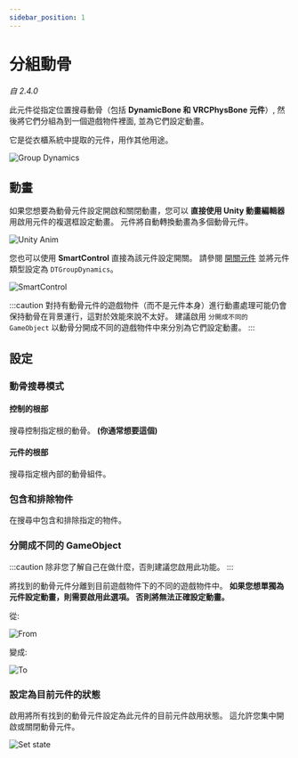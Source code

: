 ```yaml
---
sidebar_position: 1
---
```


# 分組動骨

*自 2.4.0*

此元件從指定位置搜尋動骨（包括 **DynamicBone 和 VRCPhysBone 元件**）, 然後將它們分組為到一個遊戲物件裡面, 並為它們設定動畫。

它是從衣櫃系統中提取的元件，用作其他用途。

![Group Dynamics](/img/comp-group-dyn.PNG)

## 動畫

如果您想要為動骨元件設定開啟和關閉動畫，您可以 **直接使用 Unity 動畫編輯器** 用啟用元件的複選框設定動畫。 元件將自動轉換動畫為多個動骨元件。

![Unity Anim](/img/comp-group-dyn-unity-anim.PNG)

您也可以使用 **SmartControl** 直接為該元件設定開關。 請參閱 [開關元件](/docs/getting-started/smart-control/binary/toggling-a-component) 並將元件類型設定為 `DTGroupDynamics`。

![SmartControl](/img/comp-group-dyn-smartcontrol.PNG)

:::caution
對持有動骨元件的遊戲物件（而不是元件本身）進行動畫處理可能仍會保持動骨在背景運行，這對於效能來說不太好。 建議啟用 `分開成不同的 GameObject` 以動骨分開成不同的遊戲物件中來分別為它們設定動畫。
:::

## 設定

### 動骨搜尋模式
#### 控制的根部

搜尋控制指定根的動骨。 **(你通常想要這個)**

#### 元件的根部

搜尋指定根內部的動骨組件。

### 包含和排除物件

在搜尋中包含和排除指定的物件。

### 分開成不同的 GameObject

:::caution
除非您了解自己在做什麼，否則建議您啟用此功能。
:::

將找到的動骨元件分離到目前遊戲物件下的不同的遊戲物件中。 **如果您想單獨為元件設定動畫，則需要啟用此選項。 否則將無法正確設定動畫。**

從:

![From](/img/comp-group-dyn-separate-obj-1.PNG)

變成:

![To](/img/comp-group-dyn-separate-obj-2.PNG)

### 設定為目前元件的狀態

啟用將所有找到的動骨元件設定為此元件的目前元件啟用狀態。 這允許您集中開啟或關閉動骨元件。

![Set state](/img/comp-group-dyn-set-state.PNG)
